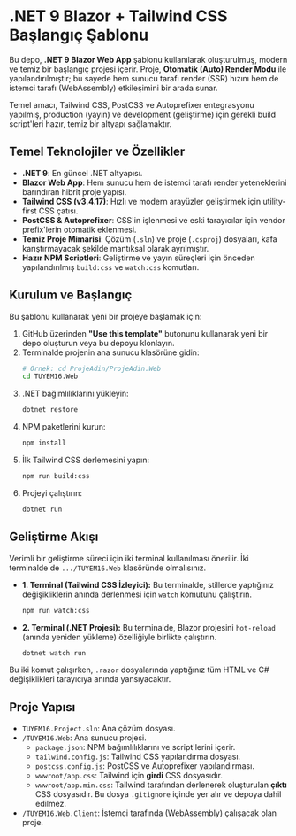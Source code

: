 # .NET 9 Blazor + Tailwind CSS Başlangıç Şablonu

Bu depo, **.NET 9 Blazor Web App** şablonu kullanılarak oluşturulmuş, modern ve temiz bir başlangıç projesi içerir. Proje, **Otomatik (Auto) Render Modu** ile yapılandırılmıştır; bu sayede hem sunucu tarafı render (SSR) hızını hem de istemci tarafı (WebAssembly) etkileşimini bir arada sunar.

Temel amacı, Tailwind CSS, PostCSS ve Autoprefixer entegrasyonu yapılmış, production (yayın) ve development (geliştirme) için gerekli build script'leri hazır, temiz bir altyapı sağlamaktır.

## Temel Teknolojiler ve Özellikler

* **.NET 9**: En güncel .NET altyapısı.
* **Blazor Web App**: Hem sunucu hem de istemci tarafı render yeteneklerini barındıran hibrit proje yapısı.
* **Tailwind CSS (v3.4.17)**: Hızlı ve modern arayüzler geliştirmek için utility-first CSS çatısı.
* **PostCSS & Autoprefixer**: CSS'in işlenmesi ve eski tarayıcılar için vendor prefix'lerin otomatik eklenmesi.
* **Temiz Proje Mimarisi**: Çözüm (`.sln`) ve proje (`.csproj`) dosyaları, kafa karıştırmayacak şekilde mantıksal olarak ayrılmıştır.
* **Hazır NPM Scriptleri**: Geliştirme ve yayın süreçleri için önceden yapılandırılmış `build:css` ve `watch:css` komutları.

## Kurulum ve Başlangıç

Bu şablonu kullanarak yeni bir projeye başlamak için:

1.  GitHub üzerinden **"Use this template"** butonunu kullanarak yeni bir depo oluşturun veya bu depoyu klonlayın.
2.  Terminalde projenin ana sunucu klasörüne gidin:
    ```bash
    # Örnek: cd ProjeAdin/ProjeAdin.Web
    cd TUYEM16.Web 
    ```
3.  .NET bağımlılıklarını yükleyin:
    ```bash
    dotnet restore
    ```
4.  NPM paketlerini kurun:
    ```bash
    npm install
    ```
5.  İlk Tailwind CSS derlemesini yapın:
    ```bash
    npm run build:css
    ```
6.  Projeyi çalıştırın:
    ```bash
    dotnet run
    ```

## Geliştirme Akışı

Verimli bir geliştirme süreci için iki terminal kullanılması önerilir. İki terminalde de `.../TUYEM16.Web` klasöründe olmalısınız.

* **1. Terminal (Tailwind CSS İzleyici):**
    Bu terminalde, stillerde yaptığınız değişikliklerin anında derlenmesi için `watch` komutunu çalıştırın.
    ```bash
    npm run watch:css
    ```

* **2. Terminal (.NET Projesi):**
    Bu terminalde, Blazor projesini `hot-reload` (anında yeniden yükleme) özelliğiyle birlikte çalıştırın.
    ```bash
    dotnet watch run
    ```

Bu iki komut çalışırken, `.razor` dosyalarında yaptığınız tüm HTML ve C# değişiklikleri tarayıcıya anında yansıyacaktır.

## Proje Yapısı

* `TUYEM16.Project.sln`: Ana çözüm dosyası.
* `/TUYEM16.Web`: Ana sunucu projesi.
    * `package.json`: NPM bağımlılıklarını ve script'lerini içerir.
    * `tailwind.config.js`: Tailwind CSS yapılandırma dosyası.
    * `postcss.config.js`: PostCSS ve Autoprefixer yapılandırması.
    * `wwwroot/app.css`: Tailwind için **girdi** CSS dosyasıdır.
    * `wwwroot/app.min.css`: Tailwind tarafından derlenerek oluşturulan **çıktı** CSS dosyasıdır. Bu dosya `.gitignore` içinde yer alır ve depoya dahil edilmez.
* `/TUYEM16.Web.Client`: İstemci tarafında (WebAssembly) çalışacak olan proje.
